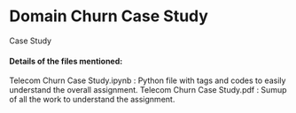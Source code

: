 # Domain Churn Case Study
Case Study



#### Details of the files mentioned:

Telecom Churn Case Study.ipynb : Python file with tags and codes to easily understand the overall assignment.
Telecom Churn Case Study.pdf : Sumup of all the work to understand the assignment.
